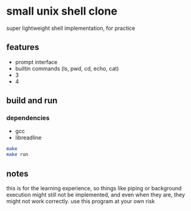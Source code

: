 # small unix shell clone

super lightweight shell implementation, for practice

## features
 - prompt interface
 - builtin commands (ls, pwd, cd, echo, cat)
 - 3
 - 4

## build and run
### dependencies
 - gcc
 - libreadline

```bash
make
make run
```

## notes
this is for the learning experience, so things like piping or background execution might still not be implemented, and even when they are, they might not work correctly. use this program at your own risk
